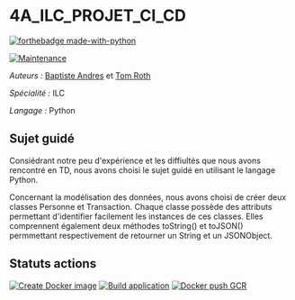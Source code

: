 # 4A_ILC_PROJET_CI_CD
[![forthebadge made-with-python](http://ForTheBadge.com/images/badges/made-with-python.svg)](https://www.python.org/)

[![Maintenance](https://img.shields.io/badge/Maintained%3F-yes-green.svg)](https://GitHub.com/Naereen/StrapDown.js/graphs/commit-activity)

*Auteurs :* [Baptiste Andres](https://github.com/LeBourguignon) et [Tom Roth](https://github.com/tom-rh)

*Spécialité :* ILC

*Langage :* Python

## Sujet guidé

Consiédrant notre peu d'expérience et les diffiultés que nous avons rencontré en TD, nous avons choisi le sujet guidé en utilisant le langage Python.

Concernant la modélisation des données, nous avons choisi de créer deux classes Personne et Transaction.
Chaque classe possède des attributs permettant d'identifier facilement les instances de ces classes. Elles comprennent également deux méthodes toString() et toJSON() permmettant respectivement de retourner un String et un JSONObject.

## Statuts actions

[![Create Docker image](https://github.com/tom-rh/4A_ILC_PROJET_CI_CD/actions/workflows/create_image.yml/badge.svg)](https://github.com/tom-rh/4A_ILC_PROJET_CI_CD/actions/workflows/create_image.yml)
[![Build application](https://github.com/tom-rh/4A_ILC_PROJET_CI_CD/actions/workflows/build_application.yml/badge.svg)](https://github.com/tom-rh/4A_ILC_PROJET_CI_CD/actions/workflows/build_application.yml)
[![Docker push GCR](https://github.com/tom-rh/4A_ILC_PROJET_CI_CD/actions/workflows/docker_push_GCR.yml/badge.svg)](https://github.com/tom-rh/4A_ILC_PROJET_CI_CD/actions/workflows/docker_push_GCR.yml)
